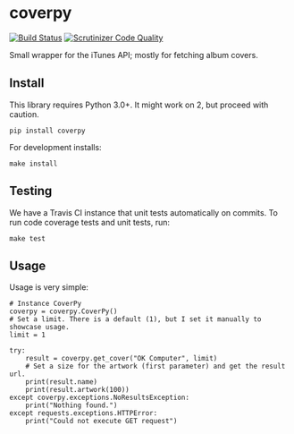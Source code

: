 # coverpy
[![Build Status](https://travis-ci.org/fallenshell/coverpy.svg?branch=master)](https://travis-ci.org/fallenshell/coverpy) [![Scrutinizer Code Quality](https://scrutinizer-ci.com/g/fallenshell/coverpy/badges/quality-score.png?b=master)](https://scrutinizer-ci.com/g/fallenshell/coverpy/?branch=master)

Small wrapper for the iTunes API; mostly for fetching album covers. 

## Install
This library requires Python 3.0+. It might work on 2, but proceed with caution.

`pip install coverpy`

For development installs:

`make install`

## Testing
We have a Travis CI instance that unit tests automatically on commits. To run code coverage tests and unit tests, run:

`make test`

## Usage
Usage is very simple:
  
    # Instance CoverPy
    coverpy = coverpy.CoverPy()
    # Set a limit. There is a default (1), but I set it manually to showcase usage.
    limit = 1

    try:
    	result = coverpy.get_cover("OK Computer", limit)
    	# Set a size for the artwork (first parameter) and get the result url.
    	print(result.name)
    	print(result.artwork(100))
    except coverpy.exceptions.NoResultsException:
    	print("Nothing found.")
    except requests.exceptions.HTTPError:
    	print("Could not execute GET request")

